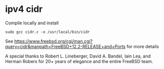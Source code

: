 # ipv4 cidr


Compile locally and install
```
sudo gcc cidr.c -o /usr/local/bin/cidr
```

See https://www.freebsd.org/cgi/man.cgi?query=cidr&manpath=FreeBSD+12.2-RELEASE+and+Ports for more details

A special thanks to Robert L. Lineberger, David A.	Bandel, Iain Lea, and  Herman Robers for 20+ years of elegance and the entire FreeBSD team.

